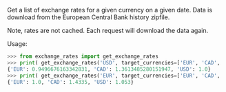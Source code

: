 Get a list of exchange rates for a given currency on a given date. Data is download from
the European Central Bank history zipfile.

Note, rates are not cached. Each request will download the data again. 

Usage:

```python
>>> from exchange_rates import get_exchange_rates
>>> print( get_exchange_rates('USD', target_currencies=['EUR', 'CAD', 'USD'], on_date='2023-10-01') )
{'EUR': 0.9496676163342831, 'CAD': 1.3613485280151947, 'USD': 1.0}
>>> print( get_exchange_rates('EUR', target_currencies=['EUR', 'CAD', 'USD'], on_date='2023-10-01') )
{'EUR': 1.0, 'CAD': 1.4335, 'USD': 1.053}
```

